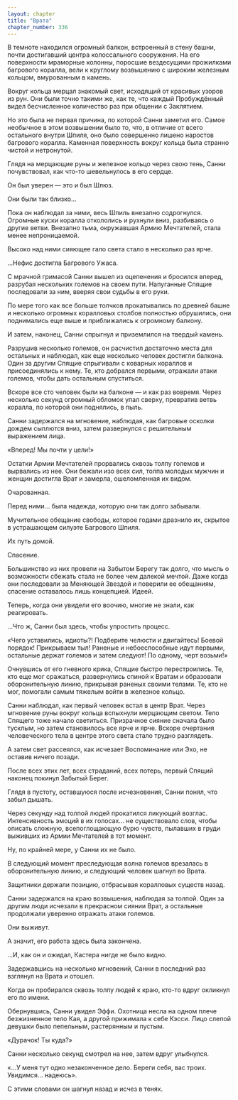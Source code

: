 ```yaml
---
layout: chapter
title: "Врата"
chapter_number: 336
---
```


В темноте находился огромный балкон, встроенный в стену башни, почти достигавший центра колоссального сооружения. На его поверхности мраморные колонны, поросшие вездесущими прожилками багрового коралла, вели к круглому возвышению с широким железным кольцом, вмурованным в камень.

Вокруг кольца мерцал знакомый свет, исходящий от красивых узоров из рун. Они были точно такими же, как те, что каждый Пробуждённый видел бесчисленное количество раз при общении с Заклятием.

Но это была не первая причина, по которой Санни заметил его. Самое необычное в этом возвышении было то, что, в отличие от всего остального внутри Шпиля, оно было совершенно лишено наростов багрового коралла. Каменная поверхность вокруг кольца была странно чистой и нетронутой.

Глядя на мерцающие руны и железное кольцо через свою тень, Санни почувствовал, как что-то шевельнулось в его сердце.

Он был уверен — это и был Шлюз.

Они были так близко...

Пока он наблюдал за ними, весь Шпиль внезапно содрогнулся. Огромные куски коралла откололись и рухнули вниз, разбиваясь о другие ветви. Внезапно тьма, окружавшая Армию Мечтателей, стала менее непроницаемой.

Высоко над ними сияющее гало света стало в несколько раз ярче.

...Нефис достигла Багрового Ужаса.

С мрачной гримасой Санни вышел из оцепенения и бросился вперед, разрубая нескольких големов на своем пути. Напуганные Спящие последовали за ним, вверяя свои судьбы в его руки.

По мере того как все больше толчков прокатывались по древней башне и несколько огромных коралловых столбов полностью обрушились, они поднимались еще выше и приближались к огромному балкону.

И затем, наконец, Санни спрыгнул и приземлился на твердый камень.

Разрушив несколько големов, он расчистил достаточно места для остальных и наблюдал, как еще несколько человек достигли балкона. Один за другим Спящие спрыгивали с коварных кораллов и присоединялись к нему. Те, кто добрался первыми, отражали атаки големов, чтобы дать остальным спуститься.

Вскоре все сто человек были на балконе — и как раз вовремя. Через несколько секунд огромный обломок упал сверху, превратив ветвь коралла, по которой они поднялись, в пыль.

Санни задержался на мгновение, наблюдая, как багровые осколки дождем сыплются вниз, затем развернулся с решительным выражением лица.

«Вперед! Мы почти у цели!»

Остатки Армии Мечтателей прорвались сквозь толпу големов и вырвались из нее. Они бежали изо всех сил, толпа молодых мужчин и женщин достигла Врат и замерла, ошеломленная их видом.

Очарованная.

Перед ними... была надежда, которую они так долго забывали.

Мучительное обещание свободы, которое годами дразнило их, скрытое в устрашающем силуэте Багрового Шпиля.

Их путь домой.

Спасение.

Большинство из них провели на Забытом Берегу так долго, что мысль о возможности сбежать стала не более чем далекой мечтой. Даже когда они последовали за Меняющей Звездой и поверили ее обещаниям, спасение оставалось лишь концепцией. Идеей.

Теперь, когда они увидели его воочию, многие не знали, как реагировать.

...Что ж, Санни был здесь, чтобы упростить процесс.

«Чего уставились, идиоты?! Подберите челюсти и двигайтесь! Боевой порядок! Прикрываем тыл! Раненые и небоеспособные идут первыми, остальные держат големов и затем следуют! По одному, черт возьми!»

Очнувшись от его гневного крика, Спящие быстро перестроились. Те, кто еще мог сражаться, развернулись спиной к Вратам и образовали оборонительную линию, прикрывая раненых своими телами. Те, кто не мог, помогали самым тяжелым войти в железное кольцо.

Санни наблюдал, как первый человек встал в центр Врат. Через мгновение руны вокруг кольца вспыхнули мерцающим светом. Тело Спящего тоже начало светиться. Призрачное сияние сначала было тусклым, но затем становилось все ярче и ярче. Вскоре очертания человеческого тела в центре этого света стало трудно разглядеть.

А затем свет рассеялся, как исчезает Воспоминание или Эхо, не оставив ничего позади.

После всех этих лет, всех страданий, всех потерь, первый Спящий наконец покинул Забытый Берег.

Глядя в пустоту, оставшуюся после исчезновения, Санни понял, что забыл дышать.

Через секунду над толпой людей прокатился ликующий возглас. Интенсивность эмоций в их голосах... не существовало слов, чтобы описать сложную, всепоглощающую бурю чувств, пылавших в груди выживших из Армии Мечтателей в тот момент.

Ну, по крайней мере, у Санни их не было.

В следующий момент преследующая волна големов врезалась в оборонительную линию, и следующий человек шагнул во Врата.

Защитники держали позицию, отбрасывая коралловых существ назад.

Санни задержался на краю возвышения, наблюдая за толпой. Один за другим люди исчезали в прекрасном сиянии Врат, а остальные продолжали уверенно отражать атаки големов.

Они выживут.

А значит, его работа здесь была закончена.

...И, как он и ожидал, Кастера нигде не было видно.

Задержавшись на несколько мгновений, Санни в последний раз взглянул на Врата и отошел.

Когда он пробирался сквозь толпу людей к краю, кто-то вдруг окликнул его по имени.

Обернувшись, Санни увидел Эффи. Охотница несла на одном плече безжизненное тело Кая, а другой прижимала к себе Кэсси. Лицо слепой девушки было пепельным, растерянным и пустым.

«Дурачок! Ты куда?»

Санни несколько секунд смотрел на нее, затем вдруг улыбнулся.

«...У меня тут одно незаконченное дело. Береги себя, вас троих. Увидимся... надеюсь».

С этими словами он шагнул назад и исчез в тенях.